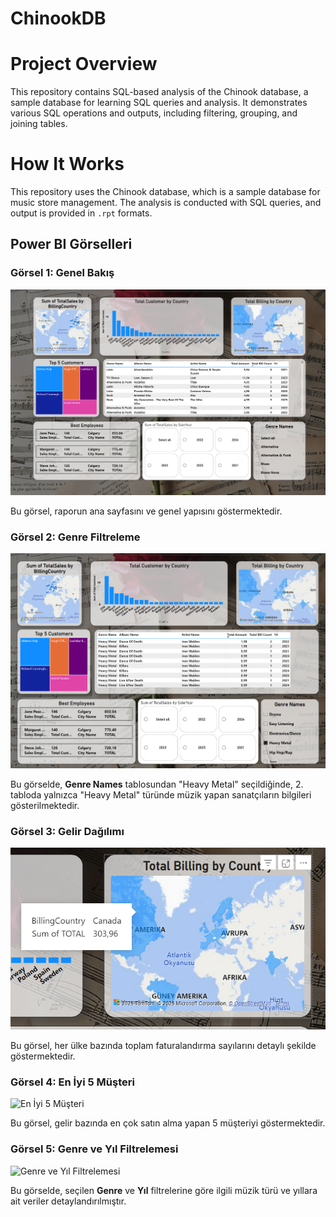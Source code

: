 # ChinookDB

# Project Overview
This repository contains SQL-based analysis of the Chinook database, a sample database for learning SQL queries and analysis. It demonstrates various SQL operations and outputs, including filtering, grouping, and joining tables.

# How It Works
This repository uses the Chinook database, which is a sample database for music store management. The analysis is conducted with SQL queries, and output is provided in `.rpt` formats.

## Power BI Görselleri

### Görsel 1: Genel Bakış
![Genel Bakış](images/main%20page.png)

Bu görsel, raporun ana sayfasını ve genel yapısını göstermektedir.

### Görsel 2: Genre Filtreleme
![Genre Filtreleme](images/2.png)

Bu görselde, **Genre Names** tablosundan "Heavy Metal" seçildiğinde, 2. tabloda yalnızca "Heavy Metal" türünde müzik yapan sanatçıların bilgileri gösterilmektedir.

### Görsel 3: Gelir Dağılımı
![Gelir Dağılımı](images/Ekran%20görüntüsü%202025-01-23%20231041.png)

Bu görsel, her ülke bazında toplam faturalandırma sayılarını detaylı şekilde göstermektedir.

### Görsel 4: En İyi 5 Müşteri
![En İyi 5 Müşteri](images/Ekran%20görüntüsü%202025-01-23%231114.png)

Bu görsel, gelir bazında en çok satın alma yapan 5 müşteriyi göstermektedir.

### Görsel 5: Genre ve Yıl Filtrelemesi
![Genre ve Yıl Filtrelemesi](images/Ekran%20görüntüsü%202025-01-23%231216.png)

Bu görselde, seçilen **Genre** ve **Yıl** filtrelerine göre ilgili müzik türü ve yıllara ait veriler detaylandırılmıştır.


